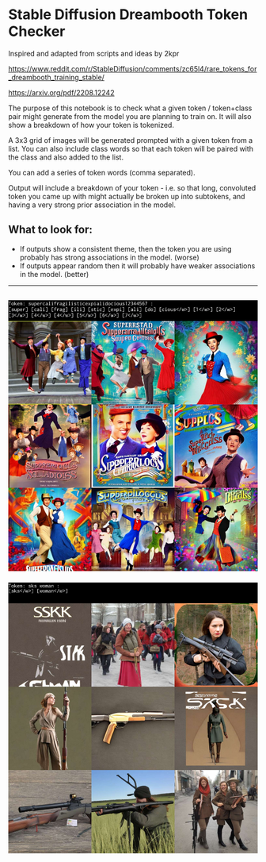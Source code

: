 # Stable Diffusion Dreambooth Token Checker

Inspired and adapted from scripts and ideas by 2kpr

https://www.reddit.com/r/StableDiffusion/comments/zc65l4/rare_tokens_for_dreambooth_training_stable/

https://arxiv.org/pdf/2208.12242

The purpose of this notebook is to check what a given token / token+class pair might generate from the model you are planning to train on. It will also show a breakdown of how your token is tokenized.   

A 3x3 grid of images will be generated prompted with a given token from a list.  You can also include class words so that each token will be paired with the class and also added to the list.

You can add a series of token words (comma separated). 

Output will include a breakdown of your token - i.e. so that long, convoluted token you came up with might actually be broken up into subtokens, and having a very strong prior association in the model. 

## What to look for:

* If outputs show a consistent theme, then the token you are using probably has strong associations in the model. (worse)
* If outputs appear random then it will probably have weaker associations in the model. (better)
---
![token1](https://github.com/yushan777/stable-diffusion-token-checker/raw/main/resources/Unknown-2.jpeg)
---
![token2](https://github.com/yushan777/stable-diffusion-token-checker/raw/main/resources/Unknown-3.jpeg)
